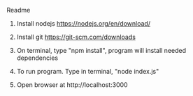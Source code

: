 Readme

1. Install nodejs https://nodejs.org/en/download/

2. Install git https://git-scm.com/downloads

3. On terminal,  type "npm install", program will install needed dependencies

4. To run program. Type in terminal, "node index.js" 

5. Open browser at http://localhost:3000
